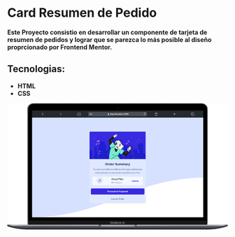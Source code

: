 # Card Resumen de Pedido

**Este Proyecto consistio en desarrollar un componente de tarjeta de resumen de pedidos y lograr que se parezca lo más posible al diseño proprcionado por Frontend Mentor.**

## Tecnologias:
- **HTML**
- **CSS**

![](./images/card-order-sumary.png)